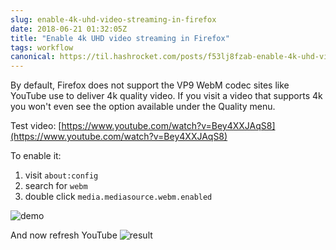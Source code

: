 ```yaml
---
slug: enable-4k-uhd-video-streaming-in-firefox
date: 2018-06-21 01:32:05Z
title: "Enable 4k UHD video streaming in Firefox"
tags: workflow
canonical: https://til.hashrocket.com/posts/f53lj8fzab-enable-4k-uhd-video-streaming-in-firefox
---
```



By default, Firefox does not support the VP9 WebM codec sites like YouTube use to deliver 4k quality video. If you visit a video that supports 4k you won't even see the option available under the Quality menu.

Test video: [https://www.youtube.com/watch?v=Bey4XXJAqS8](https://www.youtube.com/watch?v=Bey4XXJAqS8)

To enable it:

1. visit `about:config`
2. search for `webm`
3. double click `media.mediasource.webm.enabled`

![demo](https://i.imgur.com/6WeMRJW.gif)

And now refresh YouTube 
![result](https://i.imgur.com/ynFdxGr.gif)
